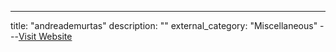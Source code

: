 ---
title: "andreademurtas"
description: ""
external_category: "Miscellaneous"
---[Visit Website](https://github.com/andreademurtas)

